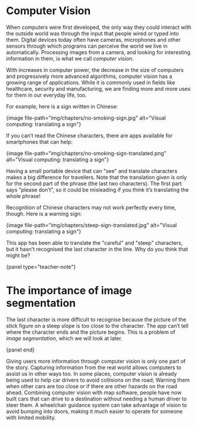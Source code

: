 # Computer Vision

When computers were first developed, the only way they could interact with the outside world was through the input that people wired or typed into them.
Digital devices today often have cameras, microphones and other sensors through which programs can perceive the world we live in automatically.
Processing images from a camera, and looking for interesting information in them, is what we call *computer vision*.

With increases in computer power, the decrease in the size of computers and progressively more advanced algorithms, computer vision has a growing range of applications.
While it is commonly used in fields like healthcare, security and manufacturing, we are finding more and more uses for them in our everyday life, too.

For example, here is a sign written in Chinese:

{image file-path="img/chapters/no-smoking-sign.jpg" alt="Visual computing: translating a sign"}

If you can’t read the Chinese characters, there are apps available for smartphones that can help:

{image file-path="img/chapters/no-smoking-sign-translated.png" alt="Visual computing: translating a sign"}

Having a small portable device that can "see" and translate characters makes a big difference for travellers.
Note that the translation given is only for the second part of the phrase (the last two characters).
The first part says "please don’t", so it could be misleading if you think it’s translating the whole phrase!

Recognition of Chinese characters may not work perfectly every time, though.
Here is a warning sign:

{image file-path="img/chapters/steep-sign-translated.jpg" alt="Visual computing: translating a sign"}

This app has been able to translate the "careful" and "steep" characters, but it hasn’t recognised the last character in the line.
Why do you think that might be?

{panel type="teacher-note"}

# The importance of image segmentation

The last character is more difficult to recognise because the picture of the stick figure on a steep slope is too close to the character.
The app can’t tell where the character ends and the picture begins.
This is a problem of *image segmentation*, which we will look at later.

{panel end}

Giving users more information through computer vision is only one part of the story.
Capturing information from the real world allows computers to assist us in other ways too.
In some places, computer vision is already being used to help car drivers to avoid collisions on the road; Warning them when other cars are too close or if there are other hazards on the road ahead.
Combining computer vision with map software, people have now built cars that can drive to a destination without needing a human driver to steer them.
A wheelchair guidance system can take advantage of vision to avoid bumping into doors, making it much easier to operate for someone with limited mobility.
